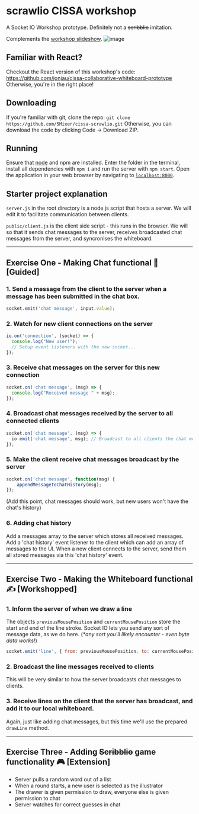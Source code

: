 # scrawlio CISSA workshop
A Socket IO Workshop prototype. Definitely not a ~~scribblio~~ imitation. 

Complements the [workshop slideshow](https://docs.google.com/presentation/d/18UGjw9yFQcperLTtKUVapMumDTqiL0U4rXA8_gspJfU/edit?usp=sharing).
![image](https://user-images.githubusercontent.com/8501694/131948198-2fec18e4-e738-4c43-a83a-3965277db0e8.png)


## Familiar with React?
Checkout the React version of this workshop's code: https://github.com/jonjau/cissa-collaborative-whiteboard-prototype
Otherwise, you're in the right place!

## Downloading
If you're familiar with git, clone the repo: `git clone https://github.com/5Mixer/cissa-scrawlio.git`
Otherwise, you can download the code by clicking Code -> Download ZIP.

## Running
Ensure that [node](https://nodejs.org/en/download/) and npm are installed. Enter the folder in the terminal, install all dependencies with `npm i` and run the server with `npm start`. Open the application in your web browser by navigating to [`localhost:8000`](http://localhost:8000).

## Starter project explanation
`server.js` in the root directory is a node js script that hosts a server. We will edit it to facilitate communication between clients.

`public/client.js` is the client side script - this runs in the browser. We will so that it sends chat messages to the server, receives broadcasted chat messages from the server, and syncronises the whiteboard.

---

## Exercise One - Making Chat functional 💬 [Guided]
### 1. Send a message from the **client** to the server when a message has been submitted in the chat box.
```js
socket.emit('chat message', input.value);
```

### 2. Watch for new client connections on the **server**
```js
io.on('connection', (socket) => {
  console.log("New user!");
  // Setup event listeners with the new socket...
});
```

### 3. Receive chat messages on the **server** for this new connection
```js
socket.on('chat message', (msg) => {
  console.log("Received message " + msg);
});
```

### 4. Broadcast chat messages received by the **server** to all connected clients
```js
socket.on('chat message', (msg) => {
  io.emit('chat message', msg); // Broadcast to all clients the chat message
});
```
### 5. Make the **client** receive chat messages broadcast by the server
```js
socket.on('chat message', function(msg) {
	appendMessageToChatHistory(msg);
});
```
(Add this point, chat messages should work, but new users won't have the chat's history)

### 6. Adding chat history
Add a messages array to the server which stores all received messages. Add a 'chat history' event listener to the client which can add an array of messages to the UI. When a new client connects to the server, send them all stored messages via this 'chat history' event. 

---

## Exercise Two - Making the Whiteboard functional ✍️ [Workshopped]
### 1. Inform the server of when we draw a line
The objects `previousMousePosition` and `currentMousePosition` store the start and end of the line stroke. Socket IO lets you send any sort of message data, as we do here. (_*any sort you'll likely encounter - even byte data works!_)
```js
socket.emit('line', { from: previousMousePosition, to: currentMousePosition });
```

### 2. Broadcast the line messages received to clients
This will be very similar to how the server broadcasts chat messages to clients.

### 3. Receive lines on the client that the server has broadcast, and add it to our local whiteboard.
Again, just like adding chat messages, but this time we'll use the prepared `drawLine` method.

---

## Exercise Three - Adding ~~Scribblio~~ game functionality 🎮 [Extension]
 - Server pulls a random word out of a list
 - When a round starts, a new user is selected as the illustrator
 - The drawer is given permission to draw, everyone else is given permission to chat
 - Server watches for correct guesses in chat
